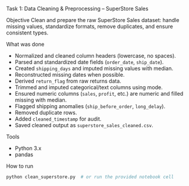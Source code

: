 Task 1: Data Cleaning & Preprocessing – SuperStore Sales

Objective
Clean and prepare the raw SuperStore Sales dataset: handle missing values, standardize formats, remove duplicates, and ensure consistent types.

What was done
- Normalized and cleaned column headers (lowercase, no spaces).
- Parsed and standardized date fields (`order_date`, `ship_date`).
- Created `shipping_days` and imputed missing values with median.
- Reconstructed missing dates when possible.
- Derived `return_flag` from raw returns data.
- Trimmed and imputed categorical/text columns using mode.
- Ensured numeric columns (`sales`, `profit`, etc.) are numeric and filled missing with median.
- Flagged shipping anomalies (`ship_before_order`, `long_delay`).
- Removed duplicate rows.
- Added `cleaned_timestamp` for audit.
- Saved cleaned output as `superstore_sales_cleaned.csv`.

Tools
- Python 3.x
- pandas

How to run
```bash
python clean_superstore.py  # or run the provided notebook cell
